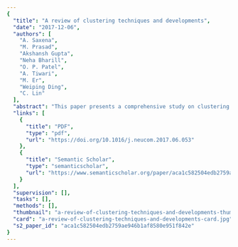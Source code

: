 ```yaml
---
{
  "title": "A review of clustering techniques and developments",
  "date": "2017-12-06",
  "authors": [
    "A. Saxena",
    "M. Prasad",
    "Akshansh Gupta",
    "Neha Bharill",
    "O. P. Patel",
    "A. Tiwari",
    "M. Er",
    "Weiping Ding",
    "C. Lin"
  ],
  "abstract": "This paper presents a comprehensive study on clustering: exiting methods and developments made at various times. Clustering is defined as an unsupervised learning where the objects are grouped on the basis of some similarity inherent among them. There are different methods for clustering the objects such as hierarchical, partitional, grid, density based and model based. The approaches used in these methods are discussed with their respective states of art and applicability. The measures of similarity as well as the evaluation criteria, which are the central components of clustering, are also presented in the paper. The applications of clustering in some fields like image segmentation, object and character recognition and data mining are highlighted.",
  "links": [
    {
      "title": "PDF",
      "type": "pdf",
      "url": "https://doi.org/10.1016/j.neucom.2017.06.053"
    },
    {
      "title": "Semantic Scholar",
      "type": "semanticscholar",
      "url": "https://www.semanticscholar.org/paper/aca1c582504edb2759ae946b1af8580e951f842e"
    }
  ],
  "supervision": [],
  "tasks": [],
  "methods": [],
  "thumbnail": "a-review-of-clustering-techniques-and-developments-thumb.jpg",
  "card": "a-review-of-clustering-techniques-and-developments-card.jpg",
  "s2_paper_id": "aca1c582504edb2759ae946b1af8580e951f842e"
}
---
```



